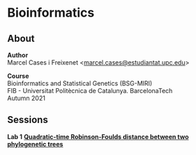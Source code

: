 # Bioinformatics

## About
**Author**  
Marcel Cases i Freixenet &lt;marcel.cases@estudiantat.upc.edu&gt;

**Course**  
Bioinformatics and Statistical Genetics (BSG-MIRI)  
FIB - Universitat Politècnica de Catalunya. BarcelonaTech  
Autumn 2021 

## Sessions

**Lab 1** [**Quadratic-time Robinson-Foulds distance between two phylogenetic trees**](robinson-foulds-quadratic-time/main.ipynb)

